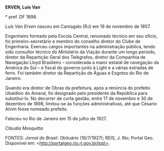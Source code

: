 **ERVEN, Luís Van**

\* pref. DF 1898.

*Luís Van Erven* nasceu em Cantagalo (RJ) em 19 de novembro de 1857.

Engenheiro formado pela Escola Central, renomado técnico em seu ofício,
foi primeiro-secretário e membro do conselho diretor do Clube de
Engenharia. Exerceu cargos importantes na administração pública, tendo
sido consultor técnico do Ministério da Viação durante um longo período,
diretor da Repartição Geral dos Telégrafos, diretor da Companhia de
Navegação Lloyd Brasileiro – considerada a maior estatal de navegação da
América do Sul – e fiscal do governo junto à Light e a várias estradas
de ferro. Foi também diretor da Repartição de Águas e Esgotos do Rio de
Janeiro.

Quando era diretor de Obras da prefeitura, após a renúncia do prefeito
Ubaldino do Amaral, foi designado pelo presidente da República para
substituí-lo. No decorrer de curta gestão, entre 17 de novembro e 30 de
dezembro de 1898, limitou-se às funções administrativas, até que Césario
Alvim fosse nomeado prefeito.

Faleceu no Rio de Janeiro em 15 de julho de 1927.

*Cláudia Mesquitta*

FONTES: *Jornal do Brasil*. Obituário (16/7/1927); REIS, J. *Rio*;
Portal Geo. Disponível em: \<http://portalgeo.rio.rj.gov.br/ipp\>.
